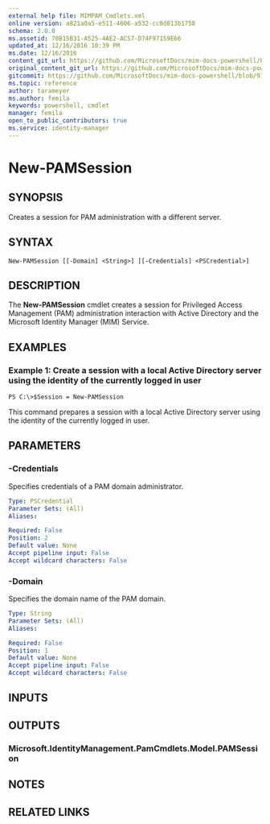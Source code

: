 ```yaml
---
external help file: MIMPAM_Cmdlets.xml
online version: a821a0a5-e511-4606-a532-cc8d813b1758
schema: 2.0.0
ms.assetid: 70B15B31-A525-4AE2-AC57-D74F97159E66
updated_at: 12/16/2016 10:39 PM
ms.date: 12/16/2016
content_git_url: https://github.com/MicrosoftDocs/mim-docs-powershell/blob/master/mim-cmdlets/MicrosoftIdentityManager/vlatest/New-PAMSession.md
original_content_git_url: https://github.com/MicrosoftDocs/mim-docs-powershell/blob/master/mim-cmdlets/MicrosoftIdentityManager/vlatest/New-PAMSession.md
gitcommit: https://github.com/MicrosoftDocs/mim-docs-powershell/blob/91e8680653c5bbea5afddb262c8a143482b14fd5/mim-cmdlets/MicrosoftIdentityManager/vlatest/New-PAMSession.md
ms.topic: reference
author: tarameyer
ms.author: femila
keywords: powershell, cmdlet
manager: femila
open_to_public_contributors: true
ms.service: identity-manager
---
```


# New-PAMSession

## SYNOPSIS
Creates a session for PAM administration with a different server.

## SYNTAX

```
New-PAMSession [[-Domain] <String>] [[-Credentials] <PSCredential>]
```

## DESCRIPTION
The **New-PAMSession** cmdlet creates a session for Privileged Access Management (PAM) administration interaction with Active Directory and the Microsoft Identity Manager (MIM) Service.

## EXAMPLES

### Example 1: Create a session with a local Active Directory server using the identity of the currently logged in user
```
PS C:\>$Session = New-PAMSession
```

This command prepares a session with a local Active Directory server using the identity of the currently logged in user.

## PARAMETERS

### -Credentials
Specifies credentials of a PAM domain administrator.

```yaml
Type: PSCredential
Parameter Sets: (All)
Aliases: 

Required: False
Position: 2
Default value: None
Accept pipeline input: False
Accept wildcard characters: False
```

### -Domain
Specifies the domain name of the PAM domain.

```yaml
Type: String
Parameter Sets: (All)
Aliases: 

Required: False
Position: 1
Default value: None
Accept pipeline input: False
Accept wildcard characters: False
```

## INPUTS

## OUTPUTS

### Microsoft.IdentityManagement.PamCmdlets.Model.PAMSession

## NOTES

## RELATED LINKS



